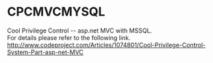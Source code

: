 # CPCMVCMYSQL
Cool Privilege Control -- asp.net MVC with MSSQL.<br/>
For details please refer to the following link. http://www.codeproject.com/Articles/1074801/Cool-Privilege-Control-System-Part-asp-net-MVC

